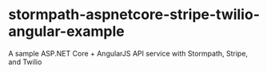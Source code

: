 # stormpath-aspnetcore-stripe-twilio-angular-example
A sample ASP.NET Core + AngularJS API service with Stormpath, Stripe, and Twilio
